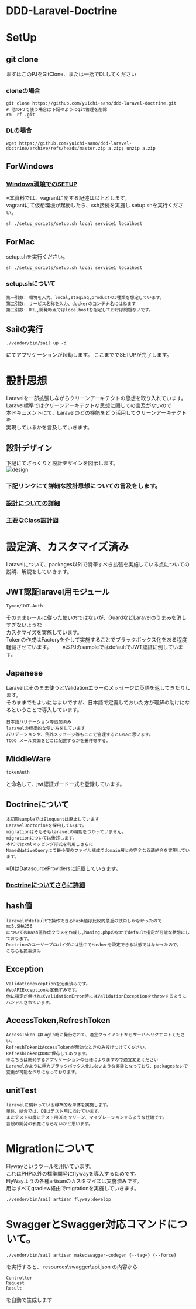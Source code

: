 # DDD-Laravel-Doctrine

# SetUp
## git clone
まずはこのPJをGitClone、または一括でDLしてください
### cloneの場合 
	git clone https://github.com/yuichi-sano/ddd-laravel-doctrine.git  
	# 他のPJで使う場合は下記のようにgit管理を削除
	rm -rf .git

### DLの場合
	wget https://github.com/yuichi-sano/ddd-laravel-doctrine/archive/refs/heads/master.zip a.zip; unzip a.zip

## ForWindows
###  [Windows環境でのSETUP](./docs/for_win/README.md)   
※本資料では、vagrantに関する記述は以上とします。  
vagrantにて仮想環境が起動したら、ssh接続を実施し
setup.shを実行ください。

    sh ./setup_scripts/setup.sh local service1 localhost
## ForMac
setup.shを実行ください。

    sh ./setup_scripts/setup.sh local service1 localhost
### setup.shについて
    第一引数: 環境を入力。local,staging,productの3種類を想定しています。
    第二引数: サービス名称を入力、dockerのコンテナ名にはねます
    第三引数: URL,開発時点ではlocalhostを指定しておけば問題ないです。

## Sailの実行

    ./vendor/bin/sail up -d
にてアプリケーションが起動します。
ここまででSETUPが完了します。

# 設計思想
Laravelを一部拡張しながらクリーンアーキテクトの思想を取り入れています。   
Laravel標準ではクリーンアーキテクトな思想に関しての言及がないので  
本ドキュメントにて、Laravelのどの機能をどう活用してクリーンアーキテクトを  
実現しているかを言及していきます。

## 設計デザイン
下記にてざっくりと設計デザインを図示します。  
![design](./docs/architect/designArchitect.svg)  

### 下記リンクにて詳細な設計思想についての言及をします。
### [設計についての詳細](./docs/architect/designArchitect.md)
### [主要なClass設計図](./docs/architect/classesUml.svg)


# 設定済、カスタマイズ済み
Laravelについて、packages以外で特筆すべき拡張を実施している点についての説明、解説をしていきます。

## JWT認証laravel用モジュール
    Tymon/JWT-Auth
そのままレールに従った使い方ではないが、GuardなどLaravelのうまみを消しすぎないような  
カスタマイズを実施しています。   
Tokenの作成はFactoryを介して実施することでブラックボックス化をある程度軽減させています。　 　
※本PJのsampleではdefaultでJWT認証に倒しています。

## Japanese
Laravelはそのまま使うとValidationエラーのメッセージに英語を返してきたりします。   
そのままでもよいにはよいですが、日本語で定義しておいた方が理解の助けになるということで導入しています。

    日本語バリデーション等追加済み
    laravelの標準的な使い方をしています
    バリデーションや、例外メッセージ等もここで管理するといいと思います。
    TODO メール文面をどこに配置するかを要件等する。
## MiddleWare
    tokenAuth
と命名して、jwt認証ガード一式を登録しています。


## Doctrineについて
	本初期sampleではEloquentは廃止しています
	LaravelDoctorineを採用しています。
    migrationはそもそもlaravelの機能をつかっていません。
	migrationについては後述します。
    本PJではxmlマッピング形式を利用しさらに
    NamedNativeQueryにて最小限のファイル構成でdomain層との完全なる疎結合を実現しています。

※DIはDatasourceProvidersに記載していきます。
### [Doctrineについてさらに詳細](./docs/architect/ORM/doctrine.md)

## hash値
    laravelがdefaultで操作できるhash値は比較的最近の技術しかなかったので
    md5,SHA256
    についてのHash値作成クラスを作成し,hasing.phpのなかでdefault指定が可能な状態にしております。
    Doctrineのユーザープロバイダには途中でHasherを設定できる状態ではなかったので。
    こちらも拡張済み

## Exception
    Validationexceptionを定義済みです。  
    WebAPIExceptionも定義ずみです。
    他に指定が無ければvalidationError時にはValidationExceptionをthrowするようにハンドルされています。

## AccessToken,RefreshToken
    AccessToken はLogin時に発行されて、適宜クライアントからサーバへリクエストください。
    RefreshTokenはAccessTokenが無効なときのみ投げつけてください。
    RefreshTokenはDBに保存してあります。
    ※こちらは開発するアプリケーションの仕様によりますので適宜変更ください
    Laravelのように極力ブラックボックス化しないような実装となっており、packagesないで変更が可能な作りになっております。


## unitTest
    laravelに備わっている標準的な単体を実施します。
    単体、結合では、DBはテスト用に向けています。
    またテストの度にテスト用DBをクリーン、マイグレーションするような仕組です。
    普段の開発の邪魔にならないかと思います。



# Migrationについて
 Flywayというツールを用いています。  
 これはPHP以外の標準開発にflywayを導入するためです。  
 FlyWayようの各種artisanのカスタマイズは実施済みです。  
 用はすべてgradlew経由でmigrationを実施していきます。

    ./vendor/bin/sail artisan flyway:develop



# SwaggerとSwagger対応コマンドについて。
    ./vendor/bin/sail artisan make:swagger-codegen {--tag=} {--force}
を実行すると、
    resources\swagger\api.json
の内容から

    Controller
    Request
    Result
を自動で生成します

